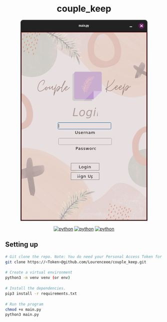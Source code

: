 <div align="center">
  <h1>couple_keep</h1>
  
  ![couple_kee](https://raw.githubusercontent.com/Lourenceee/couple_keep/master/res/couple_keep.png?token=AQARTELC323YG7LVJ3D3C33BF4ZDQ)

  [![python](https://img.shields.io/badge/Made_with-Python-c74c34?labelColor=23261f&logo=python&logoColor=c74c34)](https://python.org)
  [![python](https://img.shields.io/badge/Made_with-PyQt5-c74c34?labelColor=23261f&logo=python&logoColor=c74c34)](https://python.org)
  [![python](https://img.shields.io/badge/License-GPL3-c74c34?labelColor=23261f&logo=gnu&logoColor=c74c34)](https://python.org)
</div>


## Setting up
```sh
# Git clone the repo. Note: You do need your Personal Access Token for this, otherwise simply download the zip file.
git clone https://<Token>@github.com/Lourenceee/couple_keep.git

# Create a virtual environment
python3 -m venv venv (or env)

# Install the dependencies.
pip3 install -r requirements.txt

# Run the program
chmod +x main.py
python3 main.py
```

